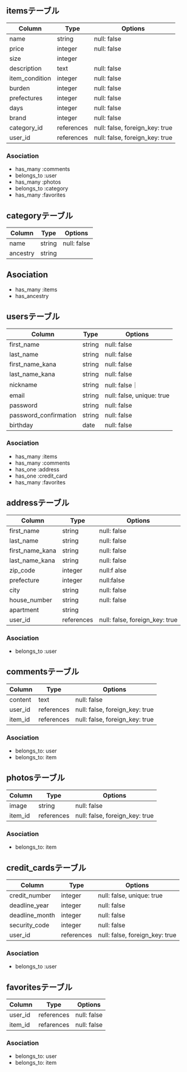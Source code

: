 ## itemsテーブル

|Column|Type|Options|
|------|----|-------|
|name|string|null: false|
|price|integer|null: false|
|size|integer||
|description|text|null: false|
|item_condition|integer|null: false|
|burden|integer|null: false|
|prefectures|integer|null: false|
|days|integer|null: false|
|brand|integer|null: false|
|category_id|references|null: false, foreign_key: true|
|user_id|references|null: false, foreign_key: true|
### Asociation
- has_many :comments
- belongs_to :user
- has_many :photos
- belongs_to :category
- has_many :favorites

## categoryテーブル
|Column|Type|Options|
|------|----|-------|
|name|string|null: false|
|ancestry|string||
## Asociation
- has_many :items
- has_ancestry

## usersテーブル
|Column|Type|Options|
|------|----|-------|
|first_name|string|null: false|
|last_name|string|null: false|
|first_name_kana|string|null: false|
|last_name_kana|string|null: false|
|nickname|string|null: false｜
|email|string|null: false, unique: true|
|password|string|null: false|
|password_confirmation|string|null: false|
|birthday|date|null: false|
### Asociation
- has_many :items
- has_many :comments
- has_one :address
- has_one :credit_card
- has_many :favorites

## addressテーブル

|Column|Type|Options|
|------|----|-------|
|first_name|string|null: false|
|last_name|string|null: false|
|first_name_kana|string|null: false|
|last_name_kana|string|null: false|
|zip_code|integer|null:f alse|
|prefecture|integer|null:false|
|city|string|null: false|
|house_number|string|null: false|
|apartment|string||
|user_id|references|null: false, foreign_key: true|
### Asociation
- belongs_to :user

## commentsテーブル
|Column|Type|Options|
|------|----|-------|
|content|text|null: false|
|user_id|references|null: false, foreign_key: true|
|item_id|references|null: false, foreign_key: true|
### Asociation
- belongs_to: user
- belongs_to: item

## photosテーブル
|Column|Type|Options|
|------|----|-------|
|image|string|null: false|
|item_id|references|null: false, foreign_key: true|
### Asociation
- belongs_to: item

## credit_cardsテーブル
|Column|Type|Options|
|------|----|-------|
|credit_number|integer|null: false, unique: true|
|deadline_year|integer|null: false|
|deadline_month|integer|null: false|
|security_code|integer|null: false|
|user_id|references|null: false, foreign_key: true|
### Asociation
- belongs_to :user

## favoritesテーブル
|Column|Type|Options|
|------|----|-------|
|user_id|references|null: false|
|item_id|refarences|null: false|
### Asociation
- belongs_to: user
- belongs_to: item